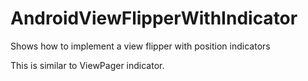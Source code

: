 # AndroidViewFlipperWithIndicator
Shows how to implement a view flipper with position indicators

This is similar to ViewPager indicator.
